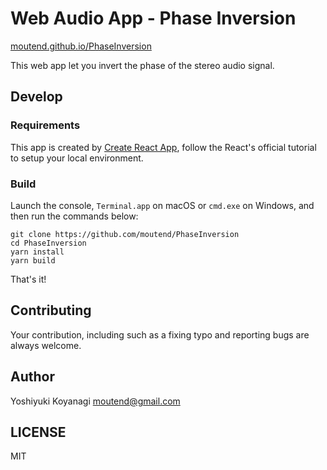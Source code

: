 Web Audio App - Phase Inversion
===============================

[moutend.github.io/PhaseInversion](https://moutend.github.io/PhaseInversion/)

This web app let you invert the phase of the stereo audio signal.

## Develop

### Requirements

This app is created by [Create React App](https://reactjs.org/tutorial/tutorial.html), follow the React's official tutorial to setup your local environment.

### Build

Launch the console, `Terminal.app` on macOS or `cmd.exe` on Windows, and then run the commands below:

```console
git clone https://github.com/moutend/PhaseInversion
cd PhaseInversion
yarn install
yarn build
```

That's it!

## Contributing

Your contribution, including such as a fixing typo and reporting bugs are always welcome. 

## Author

Yoshiyuki Koyanagi <moutend@gmail.com>

## LICENSE

MIT
